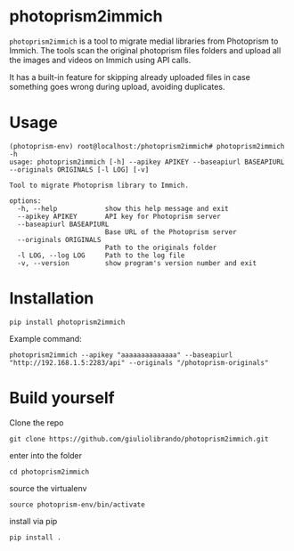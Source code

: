 # photoprism2immich
`photoprism2immich` is a tool to migrate medial libraries from Photoprism to Immich.
The tools scan the original photoprism files folders and upload all the images and videos on Immich using API calls.

It has a built-in feature for skipping already uploaded files in case something goes wrong during upload, avoiding duplicates.  



# Usage
```
(photoprism-env) root@localhost:/photoprism2immich# photoprism2immich -h
usage: photoprism2immich [-h] --apikey APIKEY --baseapiurl BASEAPIURL --originals ORIGINALS [-l LOG] [-v]

Tool to migrate Photoprism library to Immich.

options:
  -h, --help            show this help message and exit
  --apikey APIKEY       API key for Photoprism server
  --baseapiurl BASEAPIURL
                        Base URL of the Photoprism server
  --originals ORIGINALS
                        Path to the originals folder
  -l LOG, --log LOG     Path to the log file
  -v, --version         show program's version number and exit
```


# Installation
```
pip install photoprism2immich
```
Example command:
```
photoprism2immich --apikey "aaaaaaaaaaaaaa" --baseapiurl "http://192.168.1.5:2283/api" --originals "/photoprism-originals"
```

# Build yourself

Clone the repo
```
git clone https://github.com/giuliolibrando/photoprism2immich.git
```
enter into the folder
```
cd photoprism2immich
```
source the virtualenv
```
source photoprism-env/bin/activate
```
install via pip
```
pip install .
